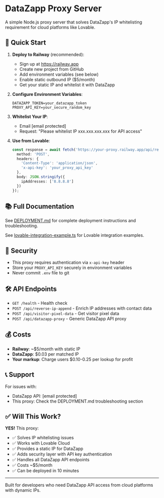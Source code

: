 # DataZapp Proxy Server

A simple Node.js proxy server that solves DataZapp's IP whitelisting requirement for cloud platforms like Lovable.

## 🚀 Quick Start

1. **Deploy to Railway** (recommended):
   - Sign up at https://railway.app
   - Create new project from GitHub
   - Add environment variables (see below)
   - Enable static outbound IP ($5/month)
   - Get your static IP and whitelist it with DataZapp

2. **Configure Environment Variables**:
   ```
   DATAZAPP_TOKEN=your_datazapp_token
   PROXY_API_KEY=your_secure_random_key
   ```

3. **Whitelist Your IP**:
   - Email [email protected]
   - Request: "Please whitelist IP xxx.xxx.xxx.xxx for API access"

4. **Use from Lovable**:
   ```typescript
   const response = await fetch('https://your-proxy.railway.app/api/reverse-ip-append', {
     method: 'POST',
     headers: {
       'Content-Type': 'application/json',
       'x-api-key': 'your_proxy_api_key'
     },
     body: JSON.stringify({
       ipAddresses: ['8.8.8.8']
     })
   });
   ```

## 📚 Full Documentation

See [DEPLOYMENT.md](./DEPLOYMENT.md) for complete deployment instructions and troubleshooting.

See [lovable-integration-example.ts](./lovable-integration-example.ts) for Lovable integration examples.

## 🔐 Security

- This proxy requires authentication via `x-api-key` header
- Store your `PROXY_API_KEY` securely in environment variables
- Never commit `.env` file to git

## 🛠️ API Endpoints

- `GET /health` - Health check
- `POST /api/reverse-ip-append` - Enrich IP addresses with contact data
- `POST /api/visitor-pixel-data` - Get visitor pixel data
- `POST /api/datazapp-proxy` - Generic DataZapp API proxy

## 💰 Costs

- **Railway**: ~$5/month with static IP
- **DataZapp**: $0.03 per matched IP
- **Your markup**: Charge users $0.10-0.25 per lookup for profit

## 📞 Support

For issues with:
- DataZapp API: [email protected]
- This proxy: Check the DEPLOYMENT.md troubleshooting section

## ✅ Will This Work?

**YES!** This proxy:
- ✅ Solves IP whitelisting issues
- ✅ Works with Lovable Cloud
- ✅ Provides a static IP for DataZapp
- ✅ Adds security layer with API key authentication
- ✅ Handles all DataZapp API endpoints
- ✅ Costs ~$5/month
- ✅ Can be deployed in 10 minutes

---

Built for developers who need DataZapp API access from cloud platforms with dynamic IPs.
